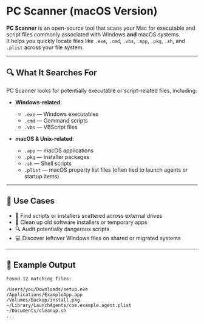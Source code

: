 # PC Scanner (macOS Version)

**PC Scanner** is an open-source tool that scans your Mac for executable and script files commonly associated with Windows **and** macOS systems.  
It helps you quickly locate files like `.exe`, `.cmd`, `.vbs`, `.app`, `.pkg`, `.sh`, and `.plist` across your file system.

---

## 🔍 What It Searches For

PC Scanner looks for potentially executable or script-related files, including:

- **Windows-related**:
  - `.exe` — Windows executables
  - `.cmd` — Command scripts
  - `.vbs` — VBScript files

- **macOS & Unix-related**:
  - `.app` — macOS applications
  - `.pkg` — Installer packages
  - `.sh` — Shell scripts
  - `.plist` — macOS property list files (often tied to launch agents or startup items)

---

## 🎯 Use Cases

- 📁 Find scripts or installers scattered across external drives
- 🧹 Clean up old software installers or temporary apps
- 🔍 Audit potentially dangerous scripts
- 💻 Discover leftover Windows files on shared or migrated systems

---

## 📄 Example Output

```text
Found 12 matching files:

/Users/you/Downloads/setup.exe  
/Applications/ExampleApp.app  
/Volumes/Backup/install.pkg  
~/Library/LaunchAgents/com.example.agent.plist  
~/Documents/cleanup.sh  
...
